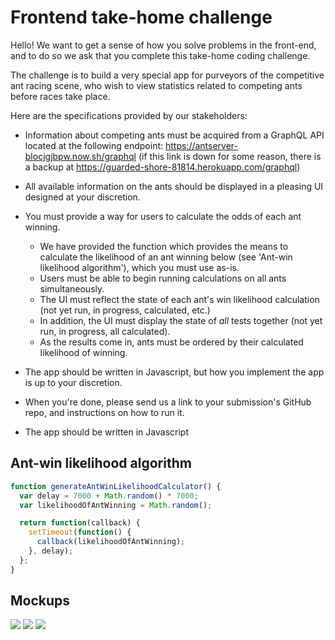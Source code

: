 # Frontend take-home challenge

Hello! We want to get a sense of how you solve problems in the front-end, and to do so we ask that you complete this take-home coding challenge.

The challenge is to build a very special app for purveyors of the competitive ant racing scene, who wish to view statistics related to competing ants before races take place.

Here are the specifications provided by our stakeholders:

- Information about competing ants must be acquired from a GraphQL API located at the following endpoint: <https://antserver-blocjgjbpw.now.sh/graphql> (if this link is down for some reason, there is a backup at <https://guarded-shore-81814.herokuapp.com/graphql>)
- All available information on the ants should be displayed in a pleasing UI designed at your discretion.
- You must provide a way for users to calculate the odds of each ant winning.

  - We have provided the function which provides the means to calculate the likelihood of an ant winning below (see 'Ant-win likelihood algorithm'), which you must use as-is.
  - Users must be able to begin running calculations on all ants simultaneously.
  - The UI must reflect the state of each ant's win likelihood calculation (not yet run, in progress, calculated, etc.)
  - In addition, the UI must display the state of _all_ tests together (not yet run, in progress, all calculated).
  - As the results come in, ants must be ordered by their calculated likelihood of winning.

- The app should be written in Javascript, but how you implement the app is up to your discretion.
- When you're done, please send us a link to your submission's GitHub repo, and instructions on how to run it.
- The app should be written in Javascript

## Ant-win likelihood algorithm

```javascript
function generateAntWinLikelihoodCalculator() {
  var delay = 7000 + Math.random() * 7000;
  var likelihoodOfAntWinning = Math.random();

  return function(callback) {
    setTimeout(function() {
      callback(likelihoodOfAntWinning);
    }, delay);
  };
}
```

## Mockups

![](https://user-images.githubusercontent.com/11065634/32199941-00d9dd36-bd9d-11e7-86e5-7fd4dbb97ab0.png)
![](https://user-images.githubusercontent.com/11065634/32199938-fd60d5b0-bd9c-11e7-87b7-ce0f0b3f13cb.png)
![](https://user-images.githubusercontent.com/11065634/32199941-00d9dd36-bd9d-11e7-86e5-7fd4dbb97ab0.png)
